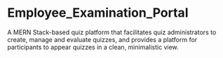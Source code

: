 # Employee_Examination_Portal
A MERN Stack-based quiz platform that facilitates quiz administrators to create, manage and evaluate quizzes, and provides a platform for participants to appear quizzes in a clean, minimalistic view.
